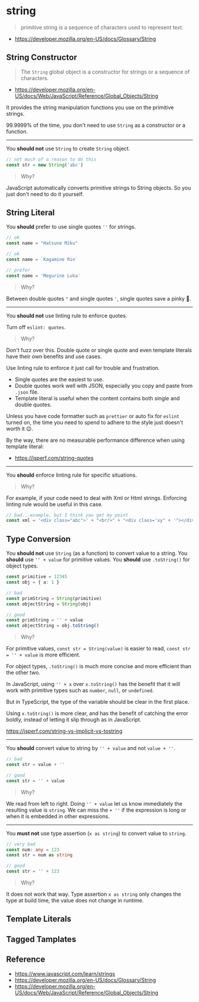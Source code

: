 # string

> primitive string is a sequence of characters used to represent text.

- <https://developer.mozilla.org/en-US/docs/Glossary/String>

## String Constructor

> The `String` global object is a constructor for strings or a sequence of characters.

- <https://developer.mozilla.org/en-US/docs/Web/JavaScript/Reference/Global_Objects/String>

It provides the string manipulation functions you use on the primitive strings.

99.9999% of the time,
you don't need to use `String` as a constructor or a function.

---

You **should not** use `String` to create `String` object.

```ts
// not much of a reason to do this
const str = new String('abc')
```

> Why?

JavaScript automatically converts primitive strings to String objects.
So you just don't need to do it yourself.

## String Literal

You **should** prefer to use single quotes `''` for strings.

```ts
// ok
const name = "Hatsune Miku"

// ok
const name = `Kagamine Rin`

// prefer
const name = 'Megurine Luka'
```

> Why?

Between double quotes `"` and single quotes `'`,
single quotes save a pinky 🤞.

---

You **should not** use linting rule to enforce quotes.

Turn off `eslint: quotes`.

> Why?

Don't fuzz over this.
Double quote or single quote and even template literals have their own benefits and use cases.

Use linting rule to enforce it just call for trouble and frustration.

- Single quotes are the easiest to use.
- Double quotes work well with JSON, especially you copy and paste from `.json` file.
- Template literal is useful when the content contains both single and double quotes.

Unless you have code formatter such as `prettier` or auto fix for `eslint` turned on,
the time you need to spend to adhere to the style just doesn't worth it 😉.

By the way, there are no measurable performance difference when using template literal:

- <https://jsperf.com/string-quotes>

---

You **should** enforce linting rule for specific situations.

> Why?

For example, if your code need to deal with Xml or Html strings.
Enforcing linting rule would be useful in this case.

```ts
// bad...example, but I think you get my point
const xml = '<div class="abc">' + "<br/>" + "<div class='xy" + '"></div></div>'
```

## Type Conversion

You **should not** use `String` (as a function) to convert value to a string.
You **should** use `'' + value` for primitive values.
You **should** use `.toString()` for object types.

```ts
const primitive = 12345
const obj = { a: 1 }

// bad
const primString = String(primitive)
const objectString = String(obj)

// good
const primString = '' + value
const objectString = obj.toString()
```

> Why?

For primitive values,
`const str = String(value)` is easier to read,
`const str = '' + value` is more efficient.

For object types,
`.toString()` is much more concise and more efficient than the other two.

In JavaScript,
using `'' + x` over `x.toString()` has the benefit that it will work with primitive types such as `number`, `null`, or `undefined`.

But in TypeScript,
the type of the variable should be clear in the first place.

Using `x.toString()` is more clear,
and has the benefit of catching the error boldly,
instead of letting it slip through as in JavaScript.

<https://jsperf.com/string-vs-implicit-vs-tostring>

---

You **should** convert value to string by `'' + value` and not `value + ''`.

```ts
// bad
const str = value + ''

// good
const str = '' + value
```

> Why?

We read from left to right.
Doing `'' + value` let us know immediately the resulting value is `string`.
We can miss the `+ ''` if the expression is long or when it is embedded in other expressions.

---

You **must not** use type assertion (`x as string`) to convert value to `string`.

```ts
// very bad
const num: any = 123
const str = num as string

// good
const str = '' + 123
```

> Why?

It does not work that way.
Type assertion `x as string` only changes the type at build time,
the value does not change in runtime.

## Template Literals

## Tagged Tamplates

## Reference

- <https://www.javascript.com/learn/strings>
- <https://developer.mozilla.org/en-US/docs/Glossary/String>
- <https://developer.mozilla.org/en-US/docs/Web/JavaScript/Reference/Global_Objects/String>
